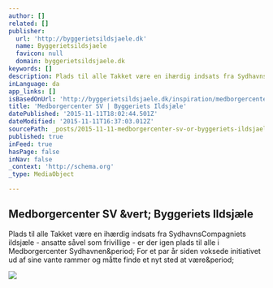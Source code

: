 ```yaml
---
author: []
related: []
publisher:
  url: 'http://byggerietsildsjaele.dk'
  name: Byggerietsildsjaele
  favicon: null
  domain: byggerietsildsjaele.dk
keywords: []
description: Plads til alle Takket være en ihærdig indsats fra SydhavnsCompagniets ildsjæle - ansatte såvel som frivillige - er der igen plads til alle i Medborgercenter Sydhavnen. For et par år siden voksede initiativet ud af sine vante rammer og måtte finde et nyt sted at være.
inLanguage: da
app_links: []
isBasedOnUrl: 'http://byggerietsildsjaele.dk/inspiration/medborgercenter-sv'
title: 'Medborgercenter SV | Byggeriets Ildsjæle'
datePublished: '2015-11-11T18:02:44.501Z'
dateModified: '2015-11-11T16:37:03.012Z'
sourcePath: _posts/2015-11-11-medborgercenter-sv-or-byggeriets-ildsjaele.md
published: true
inFeed: true
hasPage: false
inNav: false
_context: 'http://schema.org'
_type: MediaObject

---
```

<article style=""><h1>Medborgercenter SV &amp;vert; Byggeriets Ildsjæle</h1><p>Plads til alle Takket være en ihærdig indsats fra SydhavnsCompagniets ildsjæle - ansatte såvel som frivillige - er der igen plads til alle i Medborgercenter Sydhavnen&amp;period; For et par år siden voksede initiativet ud af sine vante rammer og måtte finde et nyt sted at være&amp;period;</p><img src="http://byggerietsildsjaele.dk/sites/default/files/styles/listthumbs_155w_204h/public/untitled2.jpg" /></article>